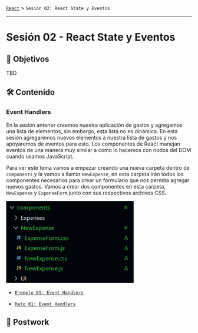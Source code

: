[`React`](../README.md) > `Sesión 02: React State y Eventos`

---

# Sesión 02 - React State y Eventos

## 🎯 Objetivos

TBD

## 🛠 Contenido

### Event Handlers

En la sesión anterior creamos nuestra aplicación de gastos y agregamos una lista de elementos, sin embargo, esta lista no es dinámica. En esta sesión agregaremos nuevos elementos a nuestra lista de gastos y nos apoyaremos de eventos para esto. Los componentes de React manejan eventos de una manera muy similar a como lo hacemos con nodos del DOM cuando usamos JavaScript.

Para ver este tema vamos a empezar creando una nueva carpeta dentro de `components` y la vamos a llamar `NewExpense`, en esta carpeta irán todos los componentes necesarios para crear un formulario que nos permita agregar nuevos gastos. Vamos a crear dos componentes en esta carpeta, `NewExpense` y `ExpenseForm` junto con sus respectivos archivos CSS.

![New Expense Directory](./assets/new-expense-directory.png)

- [`Ejemplo 01: Event Handlers`](Ejemplo-01/Readme.md)

- [`Reto 01: Event Handlers`](Reto-01/Readme.md)

## 📝 Postwork
